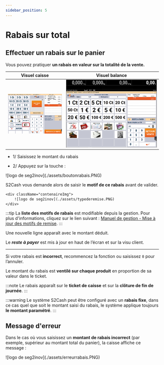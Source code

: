 ```yaml
---
sidebar_position: 5
---
```


# Rabais sur total

## Effectuer un rabais sur le panier

Vous pouvez pratiquer **un rabais en valeur sur la totalité de la vente.**

| Visuel caisse | Visuel balance |
|:-----------:|:-----------:|
|![illustration aspect test](./assets/rabais.PNG) | ![illustration aspect test](./assets/remisebalance.PNG)   |

- 1/ Saisissez le montant du rabais

- 2/ Appuyez sur la touche :

<div className="contenaireImg">
    ![logo de seg2inov](./assets/boutonrabais.PNG)
</div>

 S2Cash vous demande alors de saisir le **motif de ce rabais** avant de valider.

    <div className="contenaireImg">
        ![logo de seg2inov](./assets/typederemise.PNG)
    </div>

:::tip
La **liste des motifs de rabais** est modifiable depuis la gestion. Pour plus d'informations, cliquez sur le lien suivant : [Manuel de gestion - Mise à jour des motifs de remise](https://aide.seg2inov.fr/docs/manuel-gestion/prix-promotions/mise-a-jour-motifs-remise).
:::

Une nouvelle ligne apparaît avec le montant déduit.

Le ***reste à payer*** est mis à jour en haut de l’écran et sur la visu client.

-------------------------------

Si votre rabais est **incorrect**, recommencez la fonction ou saisissez  ```0```  pour l’annuler. 

Le montant du rabais est **ventilé sur chaque produit** en proportion de sa valeur dans le ticket.

:::note
Le rabais apparaît sur le **ticket de caisse** et sur la **clôture de fin de journée**.
:::

:::warning
Le système S2Cash peut être configuré avec un **rabais fixe**, dans ce cas quel que soit le montant saisi du rabais, le système applique toujours **le montant paramétré**.
:::

## Message d'erreur

Dans le cas où vous saisissez un **montant de rabais incorrect** (par exemple, supérieur au montant total du panier), la caisse affiche ce message : 

<div className="contenaireImg">
    ![logo de seg2inov](./assets/erreurrabais.PNG)
    </div>